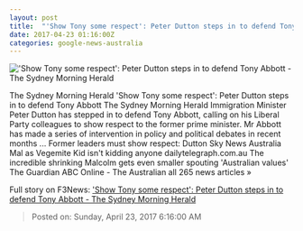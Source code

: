 ```yaml
---
layout: post
title:  "'Show Tony some respect': Peter Dutton steps in to defend Tony Abbott - The Sydney Morning Herald"
date: 2017-04-23 01:16:00Z
categories: google-news-australia
---
```


!['Show Tony some respect': Peter Dutton steps in to defend Tony Abbott - The Sydney Morning Herald](http://www.smh.com.au/content/dam/images/g/v/m/9/6/4/image.related.socialLead.620x349.gvqihi.png/1492910164294.jpg)

The Sydney Morning Herald 'Show Tony some respect': Peter Dutton steps in to defend Tony Abbott The Sydney Morning Herald Immigration Minister Peter Dutton has stepped in to defend Tony Abbott, calling on his Liberal Party colleagues to show respect to the former prime minister. Mr Abbott has made a series of intervention in policy and political debates in recent months ... Former leaders must show respect: Dutton Sky News Australia Mal as Vegemite Kid isn't kidding anyone dailytelegraph.com.au The incredible shrinking Malcolm gets even smaller spouting 'Australian values' The Guardian ABC Online - The Australian all 265 news articles »


Full story on F3News: ['Show Tony some respect': Peter Dutton steps in to defend Tony Abbott - The Sydney Morning Herald](http://www.f3nws.com/n/SYA4p)

> Posted on: Sunday, April 23, 2017 6:16:00 AM
